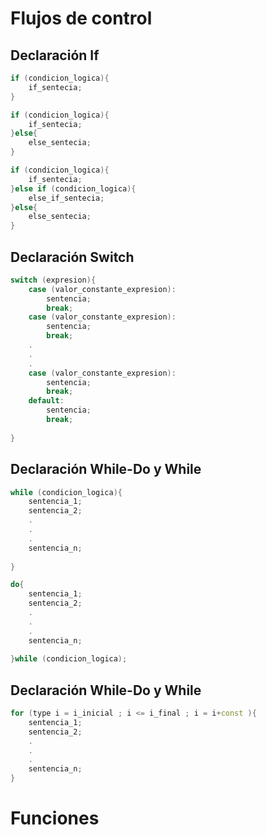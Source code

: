 




# Flujos de control

## Declaración If 

```cpp
if (condicion_logica){
	if_sentecia;
}	
```

```cpp
if (condicion_logica){
	if_sentecia;
}else{
	else_sentecia;
}	
```

```cpp
if (condicion_logica){
	if_sentecia;
}else if (condicion_logica){
	else_if_sentecia;
}else{
	else_sentecia;
}	
```
## Declaración Switch

```cpp
switch (expresion){
	case (valor_constante_expresion):
		sentencia;
		break;
	case (valor_constante_expresion):
		sentencia;
		break;
	.
	.
	.
	case (valor_constante_expresion):
		sentencia;
		break;
	default:
		sentencia;
		break;
		
}
```

## Declaración While-Do y While

```cpp
while (condicion_logica){
	sentencia_1;
	sentencia_2;
	.
	.
	.
	sentencia_n;
		
}
```

```cpp
do{
	sentencia_1;
	sentencia_2;
	.
	.
	.
	sentencia_n;
		
}while (condicion_logica);
```

## Declaración While-Do y While
```cpp
for (type i = i_inicial ; i <= i_final ; i = i+const ){
	sentencia_1;
	sentencia_2;
	.
	.
	.
	sentencia_n;
}
```

# Funciones
